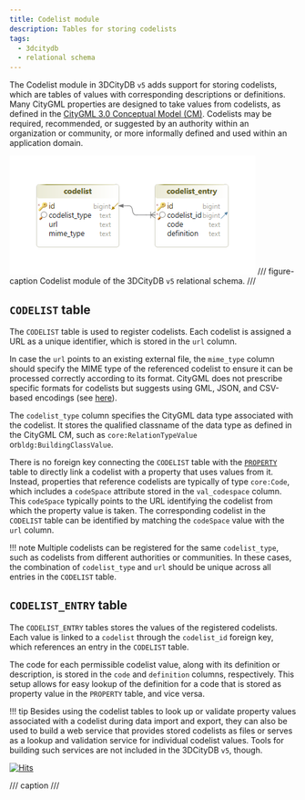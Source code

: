 ```yaml
---
title: Codelist module
description: Tables for storing codelists
tags:
  - 3dcitydb
  - relational schema
---
```


The Codelist module in 3DCityDB `v5` adds support for storing codelists, which are tables of values with corresponding
descriptions or definitions. Many CityGML properties are designed to take values from codelists, as defined in the
[CityGML 3.0 Conceptual Model (CM)](https://docs.ogc.org/is/20-010/20-010.html). Codelists may be required, recommended,
or suggested by an authority within an organization or community, or more informally defined and used within an
application
domain.

![codelist module](assets/codelist-module.png)
/// figure-caption
Codelist module of the 3DCityDB `v5` relational schema.
///

## `CODELIST` table

The `CODELIST` table is used to register codelists. Each codelist is assigned a URL as a unique identifier, which is
stored in the `url` column.

In case the `url` points to an existing external file, the `mime_type` column should specify the
MIME type of the referenced codelist to ensure it can be processed correctly according to its format. CityGML does not
prescribe specific formats for codelists but suggests using GML, JSON, and CSV-based encodings (see
[here](https://docs.ogc.org/is/21-006r2/21-006r2.html#annex-codelist-usage)).

The `codelist_type` column specifies the CityGML data type associated with the codelist. It stores the qualified
classname of the data type as defined in the CityGML CM, such as `core:RelationTypeValue` or`bldg:BuildingClassValue`.

There is no foreign key connecting the `CODELIST` table with the [`PROPERTY`](feature-module.md#property-table) table
to directly link a codelist with a property that uses values from it. Instead, properties that reference codelists are
typically of type `core:Code`, which includes a `codeSpace` attribute stored in the `val_codespace` column. This `codeSpace`
typically points to the URL identifying the codelist from which the property value is taken. The corresponding codelist in
the `CODELIST` table can be identified by matching the `codeSpace` value with the `url` column.

!!! note
    Multiple codelists can be registered for the same `codelist_type`, such as codelists from different
    authorities or communities. In these cases, the combination of `codelist_type` and `url` should be unique across
    all entries in the `CODELIST` table.

## `CODELIST_ENTRY` table

The `CODELIST_ENTRY` tables stores the values of the registered codelists. Each value is linked to a
`codelist` through the `codelist_id` foreign key, which references an entry in the `CODELIST` table.

The code for each permissible codelist value, along with its definition or description, is stored in the `code` and
`definition` columns, respectively. This setup allows for easy lookup of the definition for a code that is stored as
property value in the `PROPERTY` table, and vice versa.

!!! tip
    Besides using the codelist tables to look up or validate property values associated with a codelist during data import
    and export, they can also be used to build a web service that provides stored codelists as files or serves as a lookup and
    validation service for individual codelist values. Tools for building such services are not included in the
    3DCityDB `v5`, though.

[![Hits](https://hits.seeyoufarm.com/api/count/incr/badge.svg?url=https%3A%2F%2F3dcitydb.github.io%2F3dcitydb-mkdocs%2F3dcitydb%2Fcodelist-module%2F&count_bg=%2379C83D&title_bg=%23555555&icon=&icon_color=%23E7E7E7&title=Visitors&edge_flat=false)](https://hits.seeyoufarm.com/#history)

/// caption
///